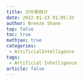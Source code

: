 ```yaml
---
title: 贝叶斯统计
date: 2022-01-23 01:05:33
author: Breeze Shane
top: false
toc: true
mathjax: true
categories: 
 - ArtificialIntelligence
tags: 
 - Artificial Intelligence
article: false
---
```

